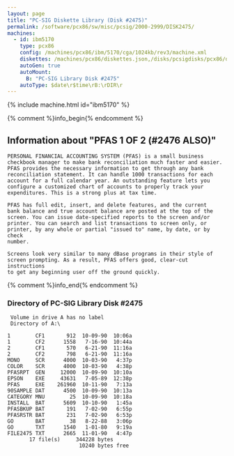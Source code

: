 ```yaml
---
layout: page
title: "PC-SIG Diskette Library (Disk #2475)"
permalink: /software/pcx86/sw/misc/pcsig/2000-2999/DISK2475/
machines:
  - id: ibm5170
    type: pcx86
    config: /machines/pcx86/ibm/5170/cga/1024kb/rev3/machine.xml
    diskettes: /machines/pcx86/diskettes.json,/disks/pcsigdisks/pcx86/diskettes.json
    autoGen: true
    autoMount:
      B: "PC-SIG Library Disk #2475"
    autoType: $date\r$time\rB:\rDIR\r
---
```


{% include machine.html id="ibm5170" %}

{% comment %}info_begin{% endcomment %}

## Information about "PFAS  1 OF 2 (#2476 ALSO)"

    PERSONAL FINANCIAL ACCOUNTING SYSTEM (PFAS) is a small business
    checkbook manager to make bank reconciliation much faster and easier.
    PFAS provides the necessary information to get through any bank
    reconciliation statement. It can handle 1000 transactions for each
    account for a full calendar year. An outstanding feature lets you
    configure a customized chart of accounts to properly track your
    expenditures. This is a strong plus at tax time.
    
    PFAS has full edit, insert, and delete features, and the current
    bank balance and true account balance are posted at the top of the
    screen. You can issue date-specified reports to the screen and/or
    printer. You can search and list transactions to screen only, or
    printer, by any whole or partial "issued to" name, by date, or by check
    number.
    
    Screens look very similar to many dBase programs in their style of
    screen prompting. As a result, PFAS offers good, clear-cut instructions
    to get any beginning user off the ground quickly.
{% comment %}info_end{% endcomment %}


### Directory of PC-SIG Library Disk #2475

     Volume in drive A has no label
     Directory of A:\

    1        CF1       912  10-09-90  10:06a
    1        CF2      1558   7-16-90  10:44a
    2        CF1       570   6-21-90  11:16a
    2        CF2       798   6-21-90  11:16a
    MONO     SCR      4000  10-03-90   4:37p
    COLOR    SCR      4000  10-03-90   4:38p
    PFASRPT  GEN     12000  10-09-90  10:10a
    EPSON    EXE     43631   7-05-89  12:38p
    PFAS     EXE    261960  10-11-90   7:13a
    90SAMPLE DAT      4500  10-09-90  10:13a
    CATEGORY MNU        25  10-09-90  10:18a
    INSTALL  BAT      5609  10-10-90   1:45a
    PFASBKUP BAT       191   7-02-90   6:55p
    PFASRSTR BAT       231   7-02-90   6:53p
    GO       BAT        38   8-22-88   3:06p
    GO       TXT      1540   1-01-80   9:19a
    FILE2475 TXT      2665  11-01-90   4:47p
           17 file(s)     344228 bytes
                           10240 bytes free

